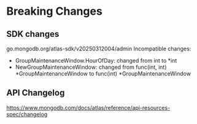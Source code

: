 # Breaking Changes

## SDK changes

go.mongodb.org/atlas-sdk/v20250312004/admin
Incompatible changes:

- GroupMaintenanceWindow.HourOfDay: changed from int to \*int
- NewGroupMaintenanceWindow: changed from func(int, int) *GroupMaintenanceWindow to func(int) *GroupMaintenanceWindow

## API Changelog

https://www.mongodb.com/docs/atlas/reference/api-resources-spec/changelog
